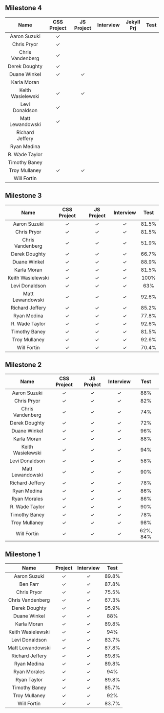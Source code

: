## Milestone 4

Name                |  CSS Project | JS Project | Interview | Jekyll Prj | Test |
:------------------:|:------------:|:----------:|:---------:|:---------:|:----:|
Aaron Suzuki        | ✓            |            |           |           |    |
Chris Pryor         | ✓            |            |           |           |    |     
Chris Vandenberg    | ✓            |            |           |           |    |
Derek Doughty       | ✓            |            |           |           |    |  
Duane Winkel        | ✓            | ✓          |           |           |    |
Karla Moran         |              |            |           |           |    |
Keith Wasielewski   | ✓            | ✓          |           |           |    |
Levi Donaldson      | ✓            |            |           |           |    |
Matt Lewandowski    | ✓            |            |           |           |    |
Richard Jeffery     |              |            |           |           |    |
Ryan Medina         |              |            |           |           |    |
R. Wade Taylor      |              |            |           |           |    |
Timothy Baney       |              |            |           |           |    |
Troy Mullaney       | ✓            | ✓          |           |           |    |
Will Fortin         |              |            |           |           |    |


## Milestone 3

Name                |  CSS Project | JS Project | Interview| Test |
:------------------:|:------------:|:---------:|:---------:|:----:|
Aaron Suzuki        | ✓            | ✓         | ✓         | 81.5%|
Chris Pryor         | ✓            | ✓         | ✓         | 81.5%|     
Chris Vandenberg    | ✓            | ✓         | ✓         | 51.9%|
Derek Doughty       | ✓            | ✓         | ✓         | 66.7%|  
Duane Winkel        | ✓            | ✓         | ✓         | 88.9%|
Karla Moran         | ✓            | ✓         | ✓         | 81.5%|
Keith Wasielewski   | ✓            | ✓         | ✓         | 100% |
Levi Donaldson      | ✓            | ✓         | ✓         | 63%  |
Matt Lewandowski    | ✓            | ✓         | ✓         | 92.6%|
Richard Jeffery     | ✓            | ✓         | ✓         | 85.2%|
Ryan Medina         | ✓            | ✓         | ✓         | 77.8%|
R. Wade Taylor      | ✓            | ✓         | ✓         | 92.6%|
Timothy Baney       | ✓            | ✓         | ✓         | 81.5%|
Troy Mullaney       | ✓            | ✓         | ✓         | 92.6%|
Will Fortin         | ✓            | ✓         | ✓         | 70.4%|

## Milestone 2

Name                |  CSS Project | JS Project | Interview | Test |
:------------------:|:------------:|:----------:|:---------:|:----:|
Aaron Suzuki        | ✓            | ✓          | ✓         | 88%  |
Chris Pryor         | ✓            | ✓          | ✓         | 82%  |
Chris Vandenberg    | ✓            | ✓          | ✓         | 74%  |
Derek Doughty       | ✓            | ✓          | ✓         | 72%  |  
Duane Winkel        | ✓            | ✓          | ✓         | 96%  |
Karla Moran         | ✓            | ✓          | ✓         | 88%  |
Keith Wasielewski   | ✓            | ✓          | ✓         | 94%  |
Levi Donaldson      | ✓            | ✓          | ✓         | 58%  |
Matt Lewandowski    | ✓            | ✓          | ✓         | 90%  |
Richard Jeffery     | ✓            | ✓          | ✓         | 78%  |
Ryan Medina         | ✓            | ✓          | ✓         | 86%  |
Ryan Morales        | ✓            | ✓          | ✓         | 86%  |
R. Wade Taylor      | ✓            | ✓          | ✓         | 90%  |
Timothy Baney       | ✓            | ✓          | ✓         | 78%  |
Troy Mullaney       | ✓            | ✓          | ✓         | 98%  |
Will Fortin         | ✓            | ✓          | ✓         | 62%, 84%  |

## Milestone 1


Name          |  Project | Interview | Test |
:------------:|:--------:|:---------:|:----:|
Aaron Suzuki        | ✓ |✓ |89.8%|
Ben Farr            | ✓ |✓ |87.8%|
Chris Pryor         | ✓ |✓ |75.5%|
Chris Vandenberg    | ✓ |✓ |67.3%|
Derek Doughty       | ✓ |✓ |95.9%|
Duane Winkel        | ✓ |✓ |88%|
Karla Moran         | ✓ |✓ |89.8%|
Keith Wasielewski   | ✓ |✓ |94%|
Levi Donaldson      | ✓ |✓ |83.7%|
Matt Lewandowski    | ✓ |✓ |87.8%|
Richard Jeffery     | ✓ |✓ |89.8%|
Ryan Medina         | ✓ |✓ |89.8%|
Ryan Morales        | ✓ |✓ |94%|
Ryan Taylor         | ✓ |✓ |89.8%|
Timothy Baney       | ✓ |✓ |85.7%|
Troy Mullaney       | ✓ |✓ |92%|
Will Fortin         | ✓ |✓ |83.7%|
